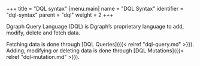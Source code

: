 +++
title = "DQL syntax"
[menu.main]
  name = "DQL Syntax"
  identifier = "dql-syntax"
  parent = "dql"
  weight = 2
+++

Dgraph Query Language (DQL) is Dgraph’s proprietary language to add, modify, delete and fetch data.

Fetching data is done through [DQL Queries]({{< relref "dql-query.md" >}}). Adding, modifying or deleting data is done through [DQL Mutations]({{< relref "dql-mutation.md" >}}).
